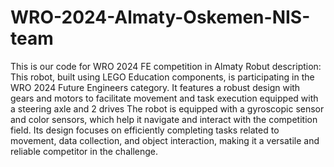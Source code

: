 # WRO-2024-Almaty-Oskemen-NIS-team
This is our code for WRO 2024 FE competition in Almaty
Robut description:
This robot, built using LEGO Education components, is participating in the WRO 2024 Future Engineers category. It features a robust design with gears and motors to facilitate movement and task execution equipped with a steering axle and 2 drives The robot is equipped with a gyroscopic sensor and color sensors, which help it navigate and interact with the competition field. Its design focuses on efficiently completing tasks related to movement, data collection, and object interaction, making it a versatile and reliable competitor in the challenge.
